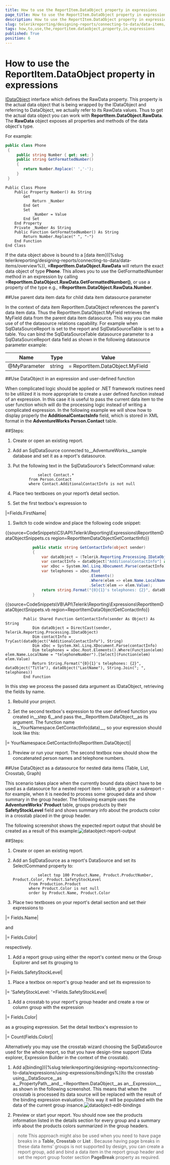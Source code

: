 ```yaml
---
title: How to use the ReportItem.DataObject property in expressions
page_title: How to use the ReportItem.DataObject property in expressions | for Telerik Reporting Documentation
description: How to use the ReportItem.DataObject property in expressions
slug: telerikreporting/designing-reports/connecting-to-data/data-items/how-to-use-the-reportitem.dataobject-property-in-expressions
tags: how,to,use,the,reportitem.dataobject,property,in,expressions
published: True
position: 6
---
```


# How to use the ReportItem.DataObject property in expressions

[IDataObject](/reporting/api/Telerik.Reporting.Processing.IDataObject) interface which defines the RawData property.           This property is the actual data object that is being wrapped by the IDataObject and referring to DataObject, we actually refer to its RawData values.           Thus to get the actual data object you can work with __ReportItem.DataObject.RawData__.           The __RawData__ object exposes all properties and methods of the data object's type.         

For example:       

	
````C#
public class Phone
 {
     public string Number { get; set; }
     public string GetFormattedNumber()
     {
        return Number.Replace(' ','-');
     }
 }
````



	
````VB.NET
Public Class Phone
	Public Property Number() As String
		Get
			Return _Number
		End Get
		Set
			_Number = Value
		End Set
	End Property
	Private _Number As String
	Public Function GetFormattedNumber() As String
		Return Number.Replace(" ", "-")
	End Function
End Class
````



If the data object above is bound to a [data item]({%slug telerikreporting/designing-reports/connecting-to-data/data-items/overview%}), __=ReportItem.DataObject.RawData__ will return the exact data object of type __Phone__.           This allows you to use the GetFormattedNumber method in an expression by calling __=ReportItem.DataObject.RawData.GetFormattedNumber()__,           or use a property of the type e.g., __=ReportItem.DataObject.RawData.Number__.         

##Use parent data item data for child data item datasource parameter

In the context of data item ReportItem.DataObject references the parent's data item data.           Thus the ReportItem.DataObject.MyField retrieves the MyField data from the parent data item datasource.           This way you can make use of of the datasource relations capability.           For example when SqlDataSourceReport is set to the report and SqlDataSourceTable is set to a table.           You can bind the SqlDataSourceTable datasource parameter to a SqlDataSourceReport data field as shown in the following datasource parameter example:         


| Name | Type | Value |
| ------ | ------ | ------ |
|@MyParameter|string|= ReportItem.DataObject.MyField|




##Use DataObject in an expression and user-defined function

When complicated logic should be applied or .NET framework routines need to be utilized it is more appropriate to create a user defined function instead of an expression. In this case it is useful to pass the current data item to the user function which will do the processing logic instead of writing a complicated expression. In the following example we will show how to display properly the __AdditionalContactsInfo__ field, which is stored in XML format in the __AdventureWorks Person.Contact__ table.         

##Steps:

1. Create or open an existing report.

1. Add an SqlDataSource connected to__AdventureWorks__sample database and set it as a report's datasource.

1. Put the following text in the SqlDataSource's SelectCommand value:

	              select Contact.*
              from Person.Contact
              where Contact.AdditionalContactInfo is not null
            



1. Place two textboxes on your report’s detail section.

1. Set the first textbox's expression to



|=Fields.FirstName|




1. Switch to code window and place the following code snippet:

{{source=CodeSnippets\CS\API\Telerik\Reporting\Expressions\ReportItemDataObjectSnippets.cs region=ReportItemDataObjectGetContactInfo}}
````C#
	        public static string GetContactInfo(object sender)
	        {
	            var dataObject = (Telerik.Reporting.Processing.IDataObject)sender;
	            var contactInfo = dataObject["AdditionalContactInfo"] as string;
	            var xDoc = System.Xml.Linq.XDocument.Parse(contactInfo);
	            var telephones = xDoc.Root
	                                 .Elements()
	                                 .Where(elem => elem.Name.LocalName == "telephoneNumber")
	                                 .Select(elem => elem.Value);
	            return string.Format("{0}{1}'s telephones: {2}", dataObject["Title"], dataObject["LastName"], string.Join("; ", telephones));
	        }
````



{{source=CodeSnippets\VB\API\Telerik\Reporting\Expressions\ReportItemDataObjectSnippets.vb region=ReportItemDataObjectGetContactInfo}}
````VB
	    Public Shared Function GetContactInfo(sender As Object) As String
	        Dim dataObject = DirectCast(sender, Telerik.Reporting.Processing.IDataObject)
	        Dim contactInfo = TryCast(dataObject("AdditionalContactInfo"), String)
	        Dim xDoc = System.Xml.Linq.XDocument.Parse(contactInfo)
	        Dim telephones = xDoc.Root.Elements().Where(Function(elem) elem.Name.LocalName = "telephoneNumber").[Select](Function(elem) elem.Value)
	        Return String.Format("{0}{1}'s telephones: {2}", dataObject("Title"), dataObject("LastName"), String.Join("; ", telephones))
	    End Function
````

In this step we process the passed data argument as IDataObject, retrieving the fields by name.

1. Rebuild your project.

1. Set the second textbox's expression to the user defined function you created in__step 6__and pass the__ReportItem.DataObject__as its argument.
            The function name is__YourNamespace.GetContactInfo(data)__, so your expression should look like this:



|= YourNamespace.GetContactInfo(ReportItem.DataObject)|




1. Preview or run your report. The second textbox now should show the concatenated person names and telephone numbers.

##Use DataObject as a datasource for nested data items (Table, List, Crosstab, Graph)

This scenario takes place when the currently bound data object have to be used as a datasource for a nested report item           - table, graph or a subreport - for example, when it is needed to process some grouped data and show summary           in the group header. The following example uses the __AdventureWorks’ Product__           table, groups products by their __SafetyStockLevel__ field and shows summary info about the           products color in a crosstab placed in the group header.         

The following screenshot shows the expected report output that should be created as a result of this example:![dataobject-report-output](images/DataItems/dataobject-report-output.png)

##Steps:

1. Create or open an existing report.

1. Add an SqlDataSource as a report's DataSource and set its SelectCommand property to:

	              select top 100 Product.Name, Product.ProductNumber, Product.Color, Product.SafetyStockLevel
              from Production.Product
              where Product.Color is not null
              order by Product.Name, Product.Color
            



1. Place two textboxes on your report's detail section and set their expressions to



|= Fields.Name|


and



|= Fields.Color|


respectively.             

1. Add a report group using either the report's context menu or the Group Explorer and set its grouping to



|= Fields.SafetyStockLevel|




1. Place a textbox on report's group header and set its expression to



|= 'SafetyStockLevel: '+Fields.SafetyStockLevel|




1. Add a crosstab to your report's group header and create a row or column group with the expression



|= Fields.Color|


as a grouping expression. Set the detail textbox's expression to             



|= Count(Fields.Color)|


Alternatively you may use the crosstab wizard choosing the SqlDataSource used for the whole report,               so that you have design-time support (Data explorer, Expression Builder in the context of the crosstab).             

1. Add a[binding]({%slug telerikreporting/designing-reports/connecting-to-data/expressions/using-expressions/bindings%})to the crosstab using__DataSource__as a__PropertyPath__and__=ReportItem.DataObject__as an__Expression__, as shown in the following screenshot.
            This means that when the crosstab is processed its data source will be replaced with the result
            of the binding expression evaluation. This way it will be populated with the data of the current group insance.![dataobject-edit-bindings](images/DataItems/dataobject-edit-bindings.png)

1. Preview or start your report. You should now see the products information listed in the details section for every group and a summary info about the products colors summarized in the group headers.

>note This approach might also be used when you need to have page breaks in a  __Table, Crosstab__  or  __List__ .             Because having page breaks in these data items’ groups is not supported by design, you can create a report group,             add and bind a data item in the report group header and set the report group footer section  __PageBreak__  property as required.           
